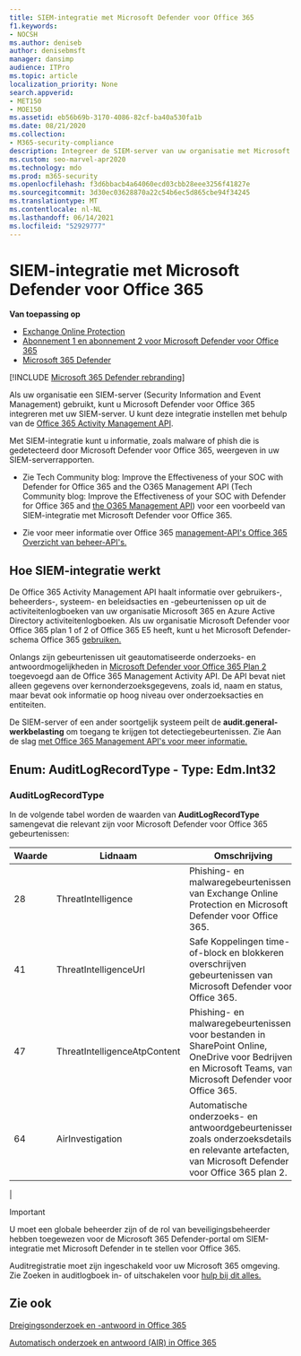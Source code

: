 ```yaml
---
title: SIEM-integratie met Microsoft Defender voor Office 365
f1.keywords:
- NOCSH
ms.author: deniseb
author: denisebmsft
manager: dansimp
audience: ITPro
ms.topic: article
localization_priority: None
search.appverid:
- MET150
- MOE150
ms.assetid: eb56b69b-3170-4086-82cf-ba40a530fa1b
ms.date: 08/21/2020
ms.collection:
- M365-security-compliance
description: Integreer de SIEM-server van uw organisatie met Microsoft Defender voor Office 365 en gerelateerde bedreigingsgebeurtenissen in de Office 365 Activity Management API.
ms.custom: seo-marvel-apr2020
ms.technology: mdo
ms.prod: m365-security
ms.openlocfilehash: f3d6bbacb4a64060ecd03cbb28eee3256f41827e
ms.sourcegitcommit: 3d30ec03628870a22c54b6ec5d865cbe94f34245
ms.translationtype: MT
ms.contentlocale: nl-NL
ms.lasthandoff: 06/14/2021
ms.locfileid: "52929777"
---
```

# <a name="siem-integration-with-microsoft-defender-for-office-365"></a>SIEM-integratie met Microsoft Defender voor Office 365

**Van toepassing op**
- [Exchange Online Protection](exchange-online-protection-overview.md)
- [Abonnement 1 en abonnement 2 voor Microsoft Defender voor Office 365](defender-for-office-365.md)
- [Microsoft 365 Defender](../defender/microsoft-365-defender.md)

[!INCLUDE [Microsoft 365 Defender rebranding](../includes/microsoft-defender-for-office.md)]


Als uw organisatie een SIEM-server (Security Information and Event Management) gebruikt, kunt u Microsoft Defender voor Office 365 integreren met uw SIEM-server. U kunt deze integratie instellen met behulp van de [Office 365 Activity Management API](/office/office-365-management-api/office-365-management-activity-api-reference).

Met SIEM-integratie kunt u informatie, zoals malware of phish die is gedetecteerd door Microsoft Defender voor Office 365, weergeven in uw SIEM-serverrapporten.

- Zie Tech Community blog: Improve the Effectiveness of your SOC with Defender for Office 365 and the O365 Management API (Tech Community blog: Improve the Effectiveness of your SOC with Defender for Office 365 and [the O365 Management API](https://techcommunity.microsoft.com/t5/microsoft-security-and/improve-the-effectiveness-of-your-soc-with-office-365-atp-and/ba-p/1525185)) voor een voorbeeld van SIEM-integratie met Microsoft Defender voor Office 365.

- Zie voor meer informatie over Office 365 [management-API's Office 365 Overzicht van beheer-API's.](/office/office-365-management-api/office-365-management-apis-overview)

## <a name="how-siem-integration-works"></a>Hoe SIEM-integratie werkt

De Office 365 Activity Management API haalt informatie over gebruikers-, beheerders-, systeem- en beleidsacties en -gebeurtenissen op uit de activiteitenlogboeken van uw organisatie Microsoft 365 en Azure Active Directory activiteitenlogboeken. Als uw organisatie Microsoft Defender voor Office 365 plan 1 of 2 of Office 365 E5 heeft, kunt u het Microsoft Defender-schema Office 365 [gebruiken.](/office/office-365-management-api/office-365-management-activity-api-schema#office-365-advanced-threat-protection-and-threat-investigation-and-response-schema)

Onlangs zijn gebeurtenissen uit geautomatiseerde onderzoeks- en antwoordmogelijkheden in [Microsoft Defender voor Office 365 Plan 2](defender-for-office-365.md#microsoft-defender-for-office-365-plan-1-and-plan-2) toegevoegd aan de Office 365 Management Activity API. De API bevat niet alleen gegevens over kernonderzoeksgegevens, zoals id, naam en status, maar bevat ook informatie op hoog niveau over onderzoeksacties en entiteiten.

De SIEM-server of een ander soortgelijk systeem peilt de **audit.general-werkbelasting** om toegang te krijgen tot detectiegebeurtenissen. Zie Aan de slag [met Office 365 Management API's voor meer informatie.](/office/office-365-management-api/get-started-with-office-365-management-apis)

## <a name="enum-auditlogrecordtype---type-edmint32"></a>Enum: AuditLogRecordType - Type: Edm.Int32

### <a name="auditlogrecordtype"></a>AuditLogRecordType

In de volgende tabel worden de waarden van **AuditLogRecordType** samengevat die relevant zijn voor Microsoft Defender voor Office 365 gebeurtenissen:

|Waarde|Lidnaam|Omschrijving|
|---|---|---|
|28|ThreatIntelligence|Phishing- en malwaregebeurtenissen van Exchange Online Protection en Microsoft Defender voor Office 365.|
|41|ThreatIntelligenceUrl|Safe Koppelingen time-of-block en blokkeren overschrijven gebeurtenissen van Microsoft Defender voor Office 365.|
|47|ThreatIntelligenceAtpContent|Phishing- en malwaregebeurtenissen voor bestanden in SharePoint Online, OneDrive voor Bedrijven en Microsoft Teams, van Microsoft Defender voor Office 365.|
|64|AirInvestigation|Automatische onderzoeks- en antwoordgebeurtenissen, zoals onderzoeksdetails en relevante artefacten, van Microsoft Defender voor Office 365 plan 2.|
|

> [!IMPORTANT]
> U moet een globale beheerder zijn of de rol van beveiligingsbeheerder hebben toegewezen voor de Microsoft 365 Defender-portal om SIEM-integratie met Microsoft Defender in te stellen voor Office 365.
>
> Auditregistratie moet zijn ingeschakeld voor uw Microsoft 365 omgeving. Zie Zoeken in auditlogboek in- of uitschakelen voor [hulp bij dit alles.](../../compliance/turn-audit-log-search-on-or-off.md)

## <a name="see-also"></a>Zie ook

[Dreigingsonderzoek en -antwoord in Office 365](office-365-ti.md)

[Automatisch onderzoek en antwoord (AIR) in Office 365](automated-investigation-response-office.md)